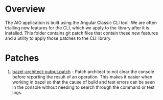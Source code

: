# Overview

The AIO application is built using the Angular Classic CLI tool. We are often trialling new features for the CLI, which we apply to the library after it is installed.  This folder contains git patch files that contain these new features and a utility to apply those patches to the CLI library.

# Patches

1. [bazel-architect-output.patch](./bazel-architect-output.patch) - Patch architect to not clear the console before reporting the result of an operation. This makes it easier when working in bazel so that the cause of build and test errors can be seen in the console without needing to search through the command or test logs.